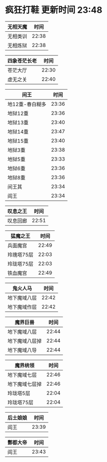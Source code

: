 # 疯狂打鞋 更新时间 23:48

| 无相天魔   | 时间    |
|--------|-------|
| 无相类训 | 22:38 |
| 无相炼狱 | 22:38 |

| 四象苍茫长老   | 时间    |
|--------|-------|
| 苍茫大厅 | 22:30 |
| 虚无之关 | 22:40 |

| 间王   | 时间    |
|--------|-------|
| 地12重-春白糊多 | 23:36 |
| 地狱12重 | 23:36 |
| 地狱13重 | 23:40 |
| 地狱14重 | 23:47 |
| 地狱15重 | 23:40 |
| 地狱3重 | 23:38 |
| 地狱5重 | 23:33 |
| 地狱6重 | 23:36 |
| 地狱8重 | 23:36 |
| 间王其 | 23:34 |
| 阎王 | 23:34 |

| 叹息之王   | 时间    |
|--------|-------|
| 叹息回廊 | 22:51 |

| 猛魔之王   | 时间    |
|--------|-------|
| 兵面魔宫 | 22:49 |
| 玲瑰塔75层 | 22:03 |
| 玲珑塔75层 | 22:03 |
| 铁血魔宫 | 22:49 |

| 鬼火人马   | 时间    |
|--------|-------|
| 地下魔域八层 | 22:42 |
| 地下魔域作层 | 22:42 |

| 魔界巨兽   | 时间    |
|--------|-------|
| 地下魔域八层 | 22:44 |
| 地下魔域八层掉 | 22:44 |
| 地下魔域八导 | 22:44 |

| 魔界统领   | 时间    |
|--------|-------|
| 地下魔域七层 | 22:46 |
| 地下魔域七层掉 | 22:46 |
| 玲珑塔5层 | 22:04 |
| 玲珑塔75层 | 22:04 |

| 后土娘娘   | 时间    |
|--------|-------|
| 阎王 | 23:39 |

| 酆都大帝   | 时间    |
|--------|-------|
| 阎王 | 23:43 |